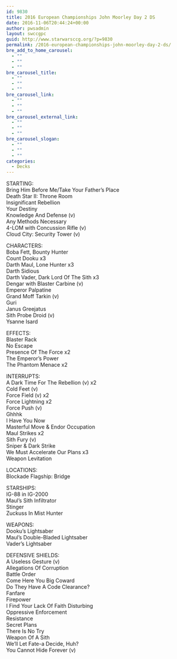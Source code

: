 ```yaml
---
id: 9830
title: 2016 European Championships John Moorley Day 2 DS
date: 2016-11-06T20:44:24+00:00
author: pwsadmin
layout: swccgpc
guid: http://www.starwarsccg.org/?p=9830
permalink: /2016-european-championships-john-moorley-day-2-ds/
bre_add_to_home_carousel:
  - ""
  - ""
  - ""
bre_carousel_title:
  - ""
  - ""
  - ""
bre_carousel_link:
  - ""
  - ""
  - ""
bre_carousel_external_link:
  - ""
  - ""
  - ""
bre_carousel_slogan:
  - ""
  - ""
  - ""
categories:
  - Decks
---
```

STARTING:  
Bring Him Before Me/Take Your Father&#8217;s Place  
Death Star II: Throne Room  
Insignificant Rebellion  
Your Destiny  
Knowledge And Defense (v)  
Any Methods Necessary  
4-LOM with Concussion Rifle (v)  
Cloud City: Security Tower (v)

CHARACTERS:  
Boba Fett, Bounty Hunter  
Count Dooku x3  
Darth Maul, Lone Hunter x3  
Darth Sidious  
Darth Vader, Dark Lord Of The Sith x3  
Dengar with Blaster Carbine (v)  
Emperor Palpatine  
Grand Moff Tarkin (v)  
Guri  
Janus Greejatus  
Sith Probe Droid (v)  
Ysanne Isard 

EFFECTS:  
Blaster Rack  
No Escape  
Presence Of The Force x2  
The Emperor&#8217;s Power  
The Phantom Menace x2

INTERRUPTS:  
A Dark Time For The Rebellion (v) x2  
Cold Feet (v)  
Force Field (v) x2  
Force Lightning x2  
Force Push (v)  
Ghhhk  
I Have You Now  
Masterful Move & Endor Occupation  
Maul Strikes x2  
Sith Fury (v)  
Sniper & Dark Strike  
We Must Accelerate Our Plans x3  
Weapon Levitation

LOCATIONS:  
Blockade Flagship: Bridge

STARSHIPS:  
IG-88 in IG-2000  
Maul&#8217;s Sith Infiltrator  
Stinger  
Zuckuss In Mist Hunter

WEAPONS:  
Dooku&#8217;s Lightsaber  
Maul&#8217;s Double-Bladed Lightsaber  
Vader&#8217;s Lightsaber

DEFENSIVE SHIELDS:  
A Useless Gesture (v)  
Allegations Of Corruption  
Battle Order  
Come Here You Big Coward  
Do They Have A Code Clearance?  
Fanfare  
Firepower  
I Find Your Lack Of Faith Disturbing  
Oppressive Enforcement  
Resistance  
Secret Plans  
There Is No Try  
Weapon Of A Sith  
We&#8217;ll Let Fate-a Decide, Huh?  
You Cannot Hide Forever (v)